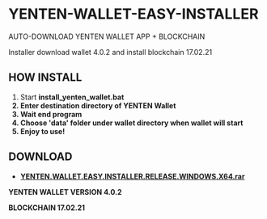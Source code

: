 # YENTEN-WALLET-EASY-INSTALLER
AUTO-DOWNLOAD YENTEN WALLET APP + BLOCKCHAIN

Installer download wallet 4.0.2 and install blockchain 17.02.21

<h2>HOW INSTALL</h2>

1. Start <b>install_yenten_wallet.bat<b>
2. Enter destination directory of YENTEN Wallet
3. Wait end program
4. <b>Choose 'data' folder under wallet directory when wallet will start</b>
6. Enjoy to use!

<h2>DOWNLOAD</h2>

* <a href="https://github.com/ChervyachokMigo/YENTEN-WALLET-EASY-INSTALLER/releases/download/latest/YENTEN.WALLET.EASY.INSTALLER.RELEASE.WINDOWS.X64.rar">YENTEN.WALLET.EASY.INSTALLER.RELEASE.WINDOWS.X64.rar</a>

YENTEN WALLET VERSION 4.0.2

BLOCKCHAIN 17.02.21
